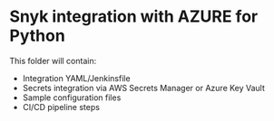 # Snyk integration with AZURE for Python

This folder will contain:
- Integration YAML/Jenkinsfile
- Secrets integration via AWS Secrets Manager or Azure Key Vault
- Sample configuration files
- CI/CD pipeline steps
